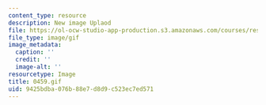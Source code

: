 ```yaml
---
content_type: resource
description: New image Uplaod
file: https://ol-ocw-studio-app-production.s3.amazonaws.com/courses/res-21g-01-kana-spring-2010/9425bdba076b88e7d8d9c523ec7ed571_0459.gif
file_type: image/gif
image_metadata:
  caption: ''
  credit: ''
  image-alt: ''
resourcetype: Image
title: 0459.gif
uid: 9425bdba-076b-88e7-d8d9-c523ec7ed571
---
```

